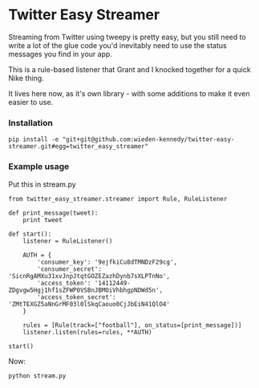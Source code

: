 # Twitter Easy Streamer

Streaming from Twitter using tweepy is pretty easy, but you still need to write a lot of the glue code you'd inevitably need to use the status messages you find in your app.

This is a rule-based listener that Grant and I knocked together for a quick Nike thing.

It lives here now, as it's own library - with some additions to make it even easier to use.

### Installation

    pip install -e "git+git@github.com:wieden-kennedy/twitter-easy-streamer.git#egg=twitter_easy_streamer"

### Example usage

Put this in stream.py

    from twitter_easy_streamer.streamer import Rule, RuleListener

    def print_message(tweet):
        print tweet

    def start():
        listener = RuleListener()
        
        AUTH = {
            'consumer_key': '9ejfkiCu8dTMNDzF29cg',
            'consumer_secret': 'SicnRgAMXu31xvJnpJtqtGOZEZazhDynb7sXLPTnNo',
            'access_token': '14112449-ZDgvgw5Hgj1hf1sZFWP0VSBnJBMOiVhbhgpNDWd5n',
            'access_token_secret': 'ZMtTEXGZ5aNnGrMF03l0lSkqCaouo0CjJbEiN41QlO4'
        }

        rules = [Rule(track=["football"], on_status=[print_message])]
        listener.listen(rules=rules, **AUTH)

    start()

Now:

    python stream.py